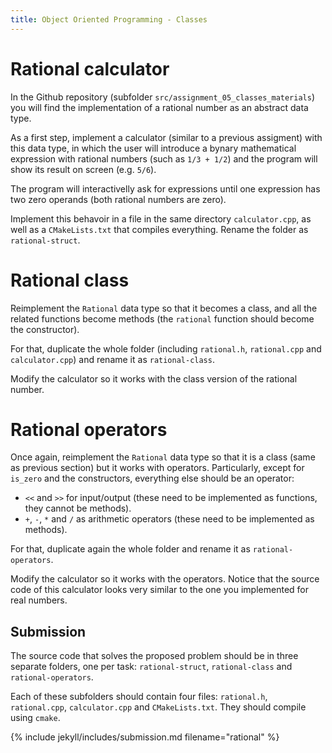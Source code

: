 ```yaml
---
title: Object Oriented Programming - Classes
---
```


# Rational calculator

In the Github repository (subfolder `src/assignment_05_classes_materials`) you will find the implementation of a rational number as an abstract data type.

As a first step, implement a calculator (similar to a previous assigment) with this data type, in which the user will introduce a bynary mathematical expression with rational numbers (such as `1/3 + 1/2`) and the program will show its result on screen (e.g. `5/6`).

The program will interactivelly ask for expressions until one expression has two zero operands (both rational numbers are zero).

Implement this behavoir in a file in the same directory `calculator.cpp`, as well as a `CMakeLists.txt` that compiles everything. Rename the folder as `rational-struct`.

# Rational class

Reimplement the `Rational` data type so that it becomes a class, and all the related functions become methods (the `rational` function should become the constructor).

For that, duplicate the whole folder (including `rational.h`, `rational.cpp` and `calculator.cpp`) and rename it as `rational-class`.

Modify the calculator so it works with the class version of the rational number.

# Rational operators

Once again, reimplement the `Rational` data type so that it is a class (same as previous section) but it works with operators. Particularly, except for `is_zero` and the constructors, everything else should be an operator: 
- `<<` and `>>` for input/output (these need to be implemented as functions, they cannot be methods).
- `+`, `-`, `*` and `/` as arithmetic operators (these need to be implemented as methods).

For that, duplicate again the whole folder and rename it as `rational-operators`.

Modify the calculator so it works with the operators. Notice that the source code of this calculator looks very similar to the one you implemented for real numbers.

## Submission

The source code that solves the proposed problem should be in three separate folders, one per task: `rational-struct`, `rational-class` and `rational-operators`.

Each of these subfolders should contain four files: `rational.h`, `rational.cpp`, `calculator.cpp` and `CMakeLists.txt`. They should compile using `cmake`.

{% include jekyll/includes/submission.md filename="rational" %}